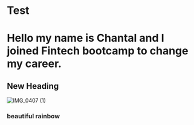 # Test
# Hello my name is Chantal and I joined Fintech bootcamp to change my career. 
## New Heading
![IMG_0407 (1)](https://user-images.githubusercontent.com/99493522/155627157-8eff7f14-0672-4583-8b54-792090d18039.JPG)
### beautiful rainbow


